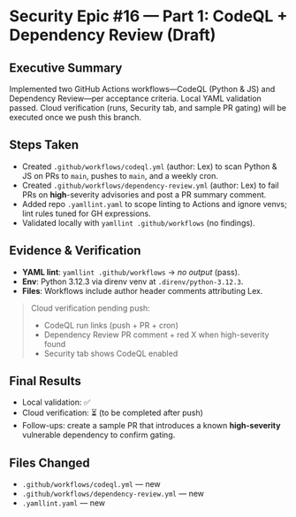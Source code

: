 # Security Epic #16 — Part 1: CodeQL + Dependency Review (Draft)

## Executive Summary
Implemented two GitHub Actions workflows—CodeQL (Python & JS) and Dependency Review—per acceptance criteria. Local YAML validation passed. Cloud verification (runs, Security tab, and sample PR gating) will be executed once we push this branch.

## Steps Taken
- Created `.github/workflows/codeql.yml` (author: Lex) to scan Python & JS on PRs to `main`, pushes to `main`, and a weekly cron.
- Created `.github/workflows/dependency-review.yml` (author: Lex) to fail PRs on **high**-severity advisories and post a PR summary comment.
- Added repo `.yamllint.yaml` to scope linting to Actions and ignore venvs; lint rules tuned for GH expressions.
- Validated locally with `yamllint .github/workflows` (no findings).

## Evidence & Verification
- **YAML lint**: `yamllint .github/workflows` → _no output_ (pass).
- **Env**: Python 3.12.3 via direnv venv at `.direnv/python-3.12.3`.
- **Files**: Workflows include author header comments attributing Lex.

> Cloud verification pending push:
> - CodeQL run links (push + PR + cron)
> - Dependency Review PR comment + red X when high-severity found
> - Security tab shows CodeQL enabled

## Final Results
- Local validation: ✅
- Cloud verification: ⏳ (to be completed after push)
- Follow-ups: create a sample PR that introduces a known **high-severity** vulnerable dependency to confirm gating.

## Files Changed
- `.github/workflows/codeql.yml` — new
- `.github/workflows/dependency-review.yml` — new
- `.yamllint.yaml` — new
